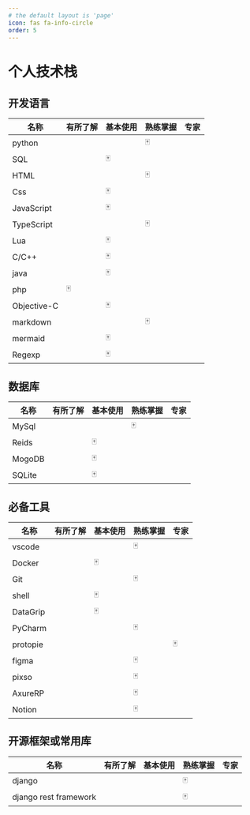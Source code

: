 ```yaml
---
# the default layout is 'page'
icon: fas fa-info-circle
order: 5
---
```


# 个人技术栈

## 开发语言

| 名称        | 有所了解 | 基本使用 | 熟练掌握 | 专家 |
| ----------- | -------- | -------- | -------- | ---- |
| python      |          |          | 🀄️     |      |
| SQL         |          | 🀄️     |          |      |
| HTML        |          |          | 🀄️     |      |
| Css         |          | 🀄️     |          |      |
| JavaScript  |          | 🀄️     |          |      |
| TypeScript  |          |          | 🀄️     |      |
| Lua         |          | 🀄️     |          |      |
| C/C++       |          | 🀄️     |          |      |
| java        |          | 🀄️     |          |      |
| php         | 🀄️     |          |          |      |
| Objective-C |          | 🀄️     |          |      |
| markdown    |          |          | 🀄️     |      |
| mermaid     |          | 🀄️     |          |      |
| Regexp      |          | 🀄️     |          |      |

## 数据库

| 名称   | 有所了解 | 基本使用 | 熟练掌握 | 专家 |
| ------ | -------- | -------- | -------- | ---- |
| MySql  |          |          | 🀄️     |      |
| Reids  |          | 🀄️     |          |      |
| MogoDB |          | 🀄️     |          |      |
| SQLite |          | 🀄️     |          |      |

## 必备工具

| 名称     | 有所了解 | 基本使用 | 熟练掌握 | 专家 |
| -------- | -------- | -------- | -------- | ---- |
| vscode   |          |          | 🀄️     |      |
| Docker   |          | 🀄️     |          |      |
| Git      |          |          | 🀄️     |      |
| shell    |          | 🀄️     |          |      |
| DataGrip |          | 🀄️     |          |      |
| PyCharm  |          |          | 🀄️     |      |
| protopie |          |          |          | 🀄️ |
| figma    |          |          | 🀄️     |      |
| pixso    |          |          | 🀄️     |      |
| AxureRP  |          |          | 🀄️     |      |
| Notion   |          |          | 🀄️     |      |

## 开源框架或常用库

| 名称                  | 有所了解 | 基本使用 | 熟练掌握 | 专家 |
| --------------------- | -------- | -------- | -------- | ---- |
| django                |          |          | 🀄️     |      |
| django rest framework |          |          | 🀄️     |      |
